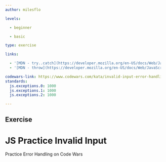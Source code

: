 ```yaml
---
author: milesflo

levels:

  - beginner

  - basic

type: exercise

links:

  - '[MDN - try..catch](https://developer.mozilla.org/en-US/docs/Web/JavaScript/Reference/Statements/try...catch)'
  - '[MDN - throw](https://developer.mozilla.org/en-US/docs/Web/JavaScript/Reference/Statements/throw)'

codewars-link: https://www.codewars.com/kata/invalid-input-error-handling-number-1
standards:
  js.exceptions.0: 1000
  js.exceptions.1: 1000
  js.exceptions.2: 1000

---
```

## Exercise
# JS Practice Invalid Input

Practice Error Handling on Code Wars
